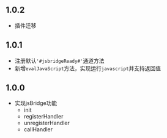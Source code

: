## 1.0.2

- 插件迁移

## 1.0.1

- 注册默认`'#jsbridgeReady#'`通道方法
- 新增`evalJavaScript`方法，实现运行`javascript`并支持返回值

## 1.0.0

- 实现jsBridge功能
    - init
    - registerHandler
    - unregisterHandler
    - callHandler